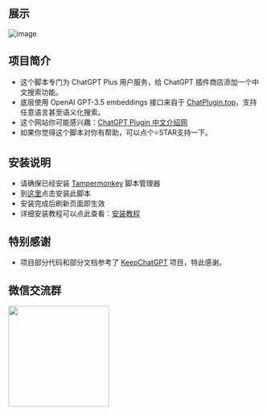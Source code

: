 ## 展示

![image](https://github.com/banbri/ChatGPT-Plugins-Searchable/assets/44187480/8be84c53-0497-40f8-b2a3-619b0425b819)

## 项目简介

- 这个脚本专门为 ChatGPT Plus 用户服务，给 ChatGPT 插件商店添加一个中文搜索功能。
- 底层使用 OpenAI GPT-3.5 embeddings 接口来自于 [ChatPlugin.top](https://ChatPlugin.top/?plugin)，支持任意语言甚至语义化搜索。
- 这个网站你可能感兴趣：[ChatGPT Plugin 中文介绍网](https://chatgpt-plugins.banbri.cn/)
- 如果你觉得这个脚本对你有帮助，可以点个⭐️STAR支持一下。

## 安装说明

- 请确保已经安装 [Tampermonkey](https://chrome.google.com/webstore/detail/tampermonkey/dhdgffkkebhmkfjojejmpbldmpobfkfo) 脚本管理器
- 到[这里](https://greasyfork.org/zh-CN/scripts/466901)点击安装此脚本
- 安装完成后刷新页面即生效
- 详细安装教程可以点此查看：[安装教程](https://github.com/banbri/ChatGPT-Plugins-Searchable/blob/main/%E4%B8%AD%E6%96%87%E5%AE%89%E8%A3%85%E5%90%91%E5%AF%BC.md)

## 特别感谢

- 项目部分代码和部分文档参考了 [KeepChatGPT](https://github.com/xcanwin/KeepChatGPT/) 项目，特此感谢。

## 微信交流群

<img src="https://github.com/banbri/ChatGPT-Plugins-Searchable/assets/44187480/e65008d8-bdaa-4ab4-9e16-35a7fe10e90a" width="200">
